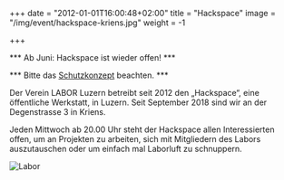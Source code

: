 +++
date = "2012-01-01T16:00:48+02:00"
title = "Hackspace"
image = "/img/event/hackspace-kriens.jpg"
weight = -1

+++

*** Ab Juni: Hackspace ist wieder offen! ***

*** Bitte das [Schutzkonzept](/pdf/event/LABOR_Luzern_Corona_Schutzkonzept_2020-06-08.pdf) beachten. ***

Der Verein LABOR Luzern betreibt seit 2012 den „Hackspace“, eine öffentliche Werkstatt, in Luzern. Seit September 2018 sind wir an der Degenstrasse 3 in Kriens.

Jeden Mittwoch ab 20.00 Uhr steht der Hackspace allen Interessierten offen, um an Projekten zu arbeiten, sich mit Mitgliedern des Labors auszutauschen oder um einfach mal Laborluft zu schnuppern.


![Labor](/img/event/hackspace2.jpg)
